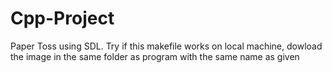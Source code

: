 # Cpp-Project
Paper Toss using SDL.
Try if this makefile works on local machine, dowload the image in the same folder as program with the same name as given

